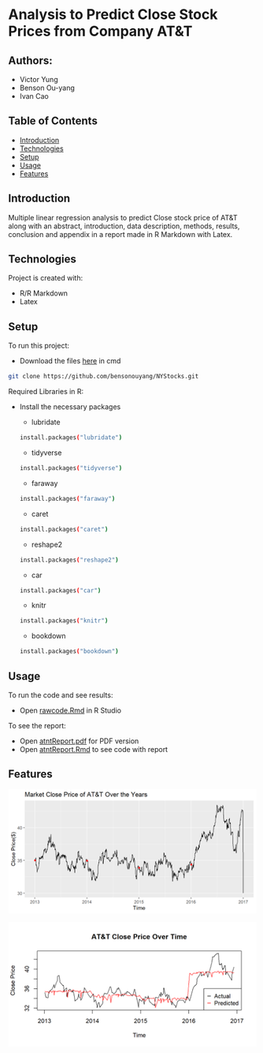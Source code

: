 # Analysis to Predict Close Stock Prices from Company AT&T

## Authors:
- Victor Yung 
- Benson Ou-yang 
- Ivan Cao

## Table of Contents
* [Introduction](#introduction)
* [Technologies](#technologies)
* [Setup](#setup)
* [Usage](#usage)
* [Features](#features)

## Introduction
Multiple linear regression analysis to predict Close stock price of AT&T along with an abstract, introduction, data description, methods, results, conclusion and appendix in a report made in R Markdown with Latex.

## Technologies
Project is created with:
* R/R Markdown
* Latex

## Setup
To run this project:
* Download the files [here](https://github.com/bensonouyang/NYStocks.git) in cmd
```sh
git clone https://github.com/bensonouyang/NYStocks.git
```

Required Libraries in R:
* Install the necessary packages

  - lubridate
  ```sh
  install.packages("lubridate")
  ```
  - tidyverse
  ```sh
  install.packages("tidyverse")
  ```
  - faraway
  ```sh
  install.packages("faraway")
  ```
  - caret
  ```sh
  install.packages("caret")
  ```
  - reshape2
  ```sh
  install.packages("reshape2")
  ```
  - car
  ```sh
  install.packages("car")
  ```
  - knitr
  ```sh
  install.packages("knitr")
  ```
  - bookdown
  ```sh
  install.packages("bookdown")
  ```

## Usage
To run the code and see results:
* Open [rawcode.Rmd](https://github.com/bensonouyang/NYStocks/blob/main/rawcode.Rmd) in R Studio

To see the report:
* Open [atntReport.pdf](https://github.com/bensonouyang/NYStocks/blob/main/atntReport.pdf) for PDF version
* Open [atntReport.Rmd](https://github.com/bensonouyang/NYStocks/blob/main/atntReport.Rmd) to see code with report
 
## Features

<p align="center">
  <a href="https://raw.githubusercontent.com/bensonouyang/NYStocks/main/Figs/c-plot-1.png">
    <img src="Figs/c-plot-1.png">
  </a>
</p>

<p align="center">
  <a href="https://raw.githubusercontent.com/bensonouyang/NYStocks/main/Figs/unnamed-chunk-20-2.png">
    <img src="Figs/unnamed-chunk-20-2.png">
  </a>
</p>


